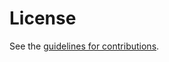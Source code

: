 # License

See the
[guidelines for contributions](https://github.com/OR13/draft-steele-test-i-d-template/blob/main/CONTRIBUTING.md).
